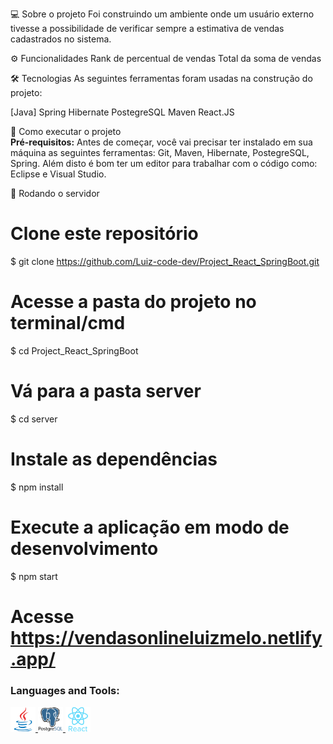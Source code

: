 💻 Sobre o projeto
Foi construindo um ambiente onde um usuário externo tivesse a possibilidade de verificar sempre a estimativa de vendas cadastrados no sistema.

⚙️ Funcionalidades
 Rank de percentual de vendas
 Total da soma de vendas

🛠 Tecnologias
As seguintes ferramentas foram usadas na construção do projeto:

[Java]
Spring
Hibernate
PostegreSQL
Maven
React.JS

🚀 Como executar o projeto<br>
**Pré-requisitos:** 
Antes de começar, você vai precisar ter instalado em sua máquina as seguintes ferramentas: Git, Maven, Hibernate, PostegreSQL, Spring. Além disto é bom ter um editor para trabalhar com o código como: Eclipse e Visual Studio.

🎲 Rodando o servidor
# Clone este repositório
$ git clone <https://github.com/Luiz-code-dev/Project_React_SpringBoot.git>

# Acesse a pasta do projeto no terminal/cmd
$ cd Project_React_SpringBoot

# Vá para a pasta server
$ cd server

# Instale as dependências
$ npm install

# Execute a aplicação em modo de desenvolvimento
$ npm start

# Acesse <https://vendasonlineluizmelo.netlify.app/>
<h3 align="left">Languages and Tools:</h3>
<p align="left"> <a href="https://www.java.com" target="_blank"> <img src="https://raw.githubusercontent.com/devicons/devicon/master/icons/java/java-original.svg" alt="java" width="40" height="40"/> </a> <a href="https://www.postgresql.org" target="_blank"> <img src="https://raw.githubusercontent.com/devicons/devicon/master/icons/postgresql/postgresql-original-wordmark.svg" alt="postgresql" width="40" height="40"/> </a> <a href="https://reactjs.org/" target="_blank"> <img src="https://raw.githubusercontent.com/devicons/devicon/master/icons/react/react-original-wordmark.svg" alt="react" width="40" height="40"/> </a> </p>
